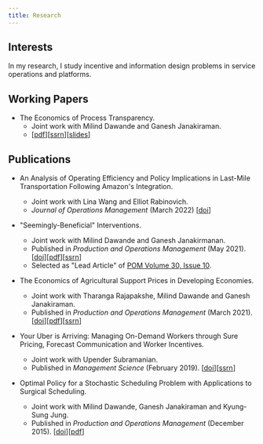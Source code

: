 ```yaml
---
title: Research
---
```


## Interests

In my research, I study incentive and information design problems in service operations and platforms.  

## Working Papers

- The Economics of Process Transparency. 
  - Joint work with Milind Dawande and Ganesh Janakiraman.
  - \[[pdf](/files/manuscripts/process-transparency.pdf)\]\[[ssrn](https://papers.ssrn.com/sol3/papers.cfm?abstract_id=3715037)\]\[[slides](/files/slides/process-transparency.pdf)\]

## Publications

- An Analysis of Operating Efficiency and Policy Implications in Last-Mile Transportation Following Amazon's Integration. 
  - Joint work with Lina Wang and Elliot Rabinovich.
  - *Journal of Operations Management* (March 2022) \[[doi](https://onlinelibrary.wiley.com/doi/full/10.1002/joom.1172)\]
    
- "Seemingly-Beneficial" Interventions.
  - Joint work with Milind Dawande and Ganesh Janakirmanan.
  - Published in *Production and Operations Management* (May 2021). \[[doi](https://onlinelibrary.wiley.com/doi/abs/10.1111/poms.13457)\]\[[pdf](/files/manuscripts/seemingly-beneficial-interventions.pdf)\]\[[ssrn](https://papers.ssrn.com/sol3/papers.cfm?abstract_id=3416634)\]
  - Selected as "Lead Article" of [POM Volume 30, Issue 10](https://onlinelibrary.wiley.com/toc/19375956/2021/30/10).
    
- The Economics of Agricultural Support Prices in Developing Economies.
  - Joint work with Tharanga Rajapakshe, Milind Dawande and Ganesh Janakiraman.
  - Published in *Production and Operations Management* (March 2021). \[[doi](https://onlinelibrary.wiley.com/doi/10.1111/poms.13416)\]\[[pdf](/files/manuscripts/gsp.pdf)\]\[[ssrn](https://papers.ssrn.com/sol3/papers.cfm?abstract_id=3103334)\]
-   Your Uber is Arriving: Managing On-Demand Workers through Sure Pricing, Forecast Communication and Worker Incentives.
    -   Joint work with Upender Subramanian.
    -   Published in *Management Science* (February 2019). \[[doi](https://pubsonline.informs.org/doi/10.1287/mnsc.2018.3050)\]\[[ssrn](https://papers.ssrn.com/sol3/papers.cfm?abstract_id=2895227)\]
-   Optimal Policy for a Stochastic Scheduling Problem with Applications to Surgical Scheduling.
    -   Joint work with Milind Dawande, Ganesh Janakiraman and Kyung-Sung Jung.
    -   Published in *Production and Operations Management* (December 2015). \[[doi](https://onlinelibrary.wiley.com/doi/abs/10.1111/poms.12538)\]\[[pdf](/files/manuscripts/stochastic-scheduling.pdf)\]
